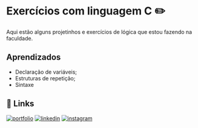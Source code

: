 
# Exercícios com linguagem C ✏️

Aqui estão alguns projetinhos e exercícios de lógica que estou fazendo na faculdade.


## Aprendizados

- Declaração de variáveis;
- Estruturas de repetição;
- Sintaxe


## 🔗 Links
[![portfolio](https://img.shields.io/badge/my_portfolio-000?style=for-the-badge&logo=ko-fi&logoColor=white)](https://www.behance.net/beatrizmiranda9)
[![linkedin](https://img.shields.io/badge/linkedin-0A66C2?style=for-the-badge&logo=linkedin&logoColor=white)](https://www.linkedin.com/in/biamiran/)
[![instagram](https://img.shields.io/badge/Instagram-E4405F?style=for-the-badge&logo=instagram&logoColor=white)](https://instagram.com/bia_miran)

